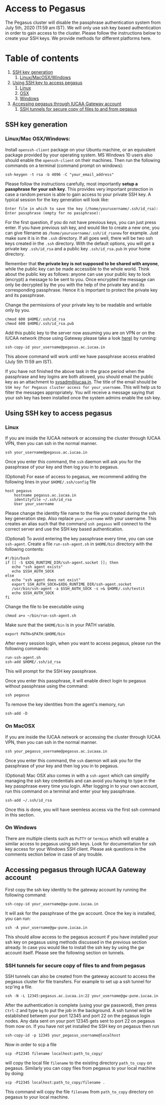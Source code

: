 # Access to Pegasus

The Pegasus cluster will disable the passphrase authentication system from July 5th, 2020 (11:59 am IST). We will only use ssh key based authentication in order to gain access to the cluster. Please follow the instructions below to create your SSH keys. We provide methods for different platforms here.

# Table of contents
1. [SSH key generation](#keygen)
    1. [Linux/MacOSX/Windows](#allsys)
2. [Using SSH key to access pegasus](#access)
    1. [Linux](#linux-access)
    2. [OSX](#osx-access)
    3. [Windows](#win-access)
3. [Accessing pegasus through IUCAA Gateway account](#gateway)
    1. [SSH tunnels for secure copy of files to and from pegasus](#scp)

## SSH key generation <a name="keygen"></a>

### Linux/Mac OSX/Windows: <a name="allsys"></a>

Install `openssh-client` package on your Ubuntu machine, or an equivalent package provided by your operating system. MS Windows 10 users also should enable the `openssh-client` on their machines. Then run the following commands on a terminal (command prompt on windows):
```
ssh-keygen -t rsa -b 4096 -C "your_email_address"
```
Please follow the instructions carefully, most importantly **setup a passphrase for your ssh key**. This provides very important protection in case a random person is able to gain access to your private SSH key. A typical session for the key generation will look like:

```
Enter file in which to save the key (/home/yourusername/.ssh/id_rsa):
Enter passphrase (empty for no passphrase):
```
For the first question, if you do not have previous keys, you can just press enter. If you have previous ssh key, and would like to create a new one, you can give filename as `/home/yourusername/.ssh/id_rsanew` for example. Just make sure it is in the `.ssh` directory. If all goes well, there will be two ssh keys created in the `.ssh` directory. With the default options, you will get a private key `.ssh/id_rsa` and a public key `.ssh/id_rsa.pub` in your home directory.

Remember that **the private key is not supposed to be shared with anyone**, while the public key can be made accessible to the whole world. Think about the public key as follows: anyone can use your public key to lock (encrypt) a message to be sent to you. Once encrypted the message can only be decrypted by the you with the help of the private key and its corresponding passphrase. Hence it is important to protect the private key and its passphrase.

Change the permissions of your private key to be readable and writable only by you.

```
chmod 600 $HOME/.ssh/id_rsa
chmod 600 $HOME/.ssh/id_rsa.pub
```

Add this public key to the server now assuming you are on VPN or on the IUCAA network (those using Gateway please take a look [here](#gateway)) by running:

```
ssh-copy-id your_username@pegasus.ac.iucaa.in
```

This above command will work until we have passphrase access enabled (July 5th 11:59 am IST). 

If you have not finished the above task in the grace period when the passphrase and key logins are both allowed, you should email the public key as an attachment to sysadm@iucaa.in. The title of the email should be `SSH key for Pegasus cluster access for your_username`. This will help us to filter the messages appropriately. You will receive a message saying that your ssh key has been installed once the system admins enable the ssh key.

## Using SSH key to access pegasus <a name="access"></a>

### Linux <a name="linux-access"></a>

If you are inside the IUCAA network or accessing the cluster through IUCAA VPN, then you can ssh in the normal manner.
```
ssh your_username@pegasus.ac.iucaa.in
```
Once you enter this command, the `ssh` daemon will ask you for the passphrase of your key and then log you in to pegasus.

(Optional) For ease of access to pegasus, we recommend adding the following lines in your `$HOME/.ssh/config` file
```
host pegasus
    hostname pegasus.ac.iucaa.in
    identityfile ~/.ssh/id_rsa
    User your_username
```
Please change the identity file name to the file you created during the ssh key generation step. Also replace `your_username` with your username. This creates an alias such that the command `ssh pegasus` will connect to the correct server and use the SSH key based authentication.

(Optional) To avoid entering the key passphrase every time, you can use `ssh-agent`. Create a file `run-ssh-agent.sh` in `$HOME/bin` directory with the following contents:
```
#!/bin/bash
if [[ -S $XDG_RUNTIME_DIR/ssh-agent.socket ]]; then
   echo "ssh agent exists"
   echo $SSH_AUTH_SOCK
else
   echo "ssh agent does not exist"
   export SSH_AUTH_SOCK=$XDG_RUNTIME_DIR/ssh-agent.socket
   /usr/bin/ssh-agent -a $SSH_AUTH_SOCK -s >& $HOME/.ssh/testit
   echo $SSH_AUTH_SOCK
fi
```

Change the file to be executable using
```
chmod a+x ~/bin/run-ssh-agent.sh
```
Make sure that the `$HOME/bin` is in your PATH variable.

```
export PATH=$PATH:$HOME/bin
```

After every session login, when you want to access pegasus, please run the following commands:
```
run-ssh-agent.sh
ssh-add $HOME/.ssh/id_rsa
```
This will prompt for the SSH key passphrase. 

Once you enter this passphrase, it will enable direct login to pegasus without passphrase using the command:
```
ssh pegasus
```

To remove the key identities from the agent's memory, run
```
ssh-add -D
```

### On MacOSX <a name="osx-access"></a>

If you are inside the IUCAA network or accessing the cluster through IUCAA VPN, then you can ssh in the normal manner.
```
ssh your_pegasus_username@pegasus.ac.iucaaa.in
```
Once you enter this command, the `ssh` daemon will ask you for the passphrase of your key and then log you in to pegasus.

(Optional) Mac OSX also comes in with a `ssh-agent` which can simplify managing the ssh key credentials and can avoid you having to type in the key passphrase every time you login. After logging in to your own account, run this command on a terminal and enter your key passphrase.
```
ssh-add ~/.ssh/id_rsa
```

Once this is done, you will have seemless access via the first ssh command in this section.


### On Windows <a name="win-access"></a>

There are multiple clients such as `PuTTY` or `termius` which will enable a similar access to pegasus using ssh keys. Look for documentation for ssh key access for your Windows SSH client. Please ask questions in the comments section below in case of any trouble. 

## Accessing pegasus through IUCAA Gateway account <a name="gateway"></a>

First copy the ssh key identity to the gateway account by running the following command:
```
ssh-copy-id your_username@gw-pune.iucaa.in
```
It will ask for the passphrase of the gw account. Once the key is installed, you can run:
```
ssh -A your_username@gw-pune.iucaa.in
```
This should allow access to the pegasus account if you have installed your ssh key on pegasus using methods discussed in the previous section already. In case you would like to install the ssh key by using the gw account itself. Please see the following section on tunnels.

### SSH tunnels for secure copy of files to and from pegasus <a name="scp"></a>

SSH tunnels can also be created from the gateway account to access the pegasus cluster for file transfers. For example to set up a ssh tunnel for scp'ing a file.

```
ssh -N -L 12345:pegasus.ac.iucaa.in:22 your_username@gw-pune.iucaa.in
```

After the authentication is complete (using your gw password), then press `Ctrl-Z` and type `bg` to put the job in the background. A ssh tunnel will be established between your port 12345 and port 22 on the pegasus login nodes. Any data sent on your port 12345 gets sent to port 22 on pegasus from now on. If you have not yet installed the SSH key on pegasus then run

```
ssh-copy-id -p 12345 your_pegasus_username@localhost
```

Now in order to scp a file
```
scp -P12345 filename localhost:path_to_copy/
```
will copy the local file `filename` to the existing directory `path_to_copy` on pegasus. Similarly you can copy files from pegasus to your local machine by doing:

```
scp -P12345 localhost:path_to_copy/filename .
```
This command will copy the file `filename` from `path_to_copy` directory on pegasus to your local machine.

